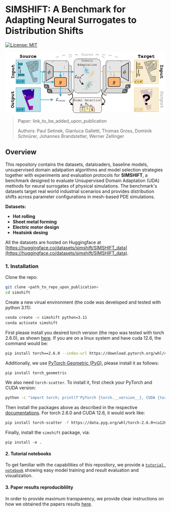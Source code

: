 # SIMSHIFT: A Benchmark for Adapting Neural Surrogates to Distribution Shifts

[![License: MIT](https://img.shields.io/badge/License-MIT-blue.svg)](LICENSE)

![Figure 1](./res/figure_1.png)

> Paper: link_to_be_added_upon_publication
>
> Authors: Paul Setinek, Gianluca Galletti, Thomas Gross, Dominik Schnürer, Johannes Brandstetter, Werner Zellinger

## Overview

This repository contains the datasets, dataloaders, baseline models, unsupervised domain adatpation algorithms and model selection strategies together with experiments and evaluation protocols for **SIMSHIFT**, a benchmark designed to evaluate Unsupervised Domain Adaptation (UDA) methods for neural surrogates of physical simulations. The benchmark's datasets target real world industrial scenarios and provides distribution shifts across parameter configurations in mesh-based PDE simulations.

**Datasets:**

- **Hot rolling**
- **Sheet metal forming**
- **Electric motor design**
- **Heatsink desing**

All the datasets are hosted on Huggingface at [https://huggingface.co/datasets/simshift/SIMSHIFT_data](https://huggingface.co/datasets/simshift/SIMSHIFT_data).

### 1. Installation

Clone the repo:

```bash
git clone <path_to_repo_upon_publication>
cd simshift
```

Create a new virual environment (the code was developed and tested with python 3.11):

```bash
conda create -n simshift python=3.11
conda activate simshift
```

First please install you desired torch version (the repo was tested with torch 2.6.0), as shown [here](https://pytorch.org/get-started/locally/). If you are on a linux system and have cuda 12.6, the command would be:

```bash
pip install torch==2.6.0 --index-url https://download.pytorch.org/whl/cu126
```

Additionally, we use [PyTorch Geometric (PyG)](https://pytorch-geometric.readthedocs.io/), please install it as follows:

```bash
pip install torch_geometric
```

We also need `torch-scatter`. To install it, first check your PyTorch and CUDA version:

```bash
python -c "import torch; print(f'PyTorch {torch.__version__}, CUDA {torch.version.cuda}')"
```

Then install the packages above as described in the respective [documentations](https://pypi.org/project/torch-scatter/). For torch 2.6.0 and CUDA 12.6, it would work like:

```bash
pip install torch-scatter -f https://data.pyg.org/whl/torch-2.6.0+cu126.html
```

Finally, install the `simshift` package, via:

```
pip install -e .
```

#### 2. Tutorial notebooks

To get familiar with the capabilities of this repository, we provide a [`tutorial notebook`](./notebooks/tutorial.ipynb) showing easy model training and result evaluation and visualization.

#### 3. Paper results reproduciblility

In order to provide maximum transparency, we provide clear instructions on how we obtained the papers results [here](./results/README.md).
